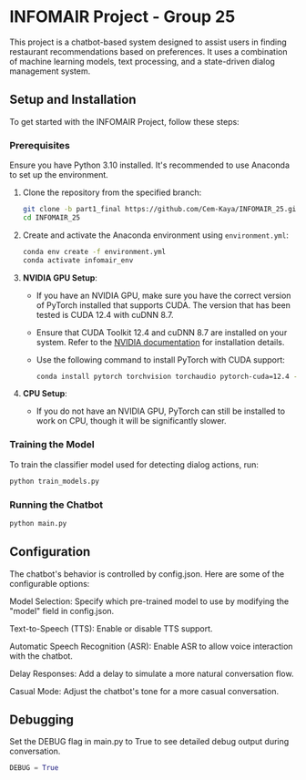 # INFOMAIR Project - Group 25

This project is a chatbot-based system designed to assist users in finding restaurant recommendations based on preferences. It uses a combination of machine learning models, text processing, and a state-driven dialog management system.

## Setup and Installation

To get started with the INFOMAIR Project, follow these steps:

### Prerequisites

Ensure you have Python 3.10 installed. It's recommended to use Anaconda to set up the environment.

1. Clone the repository from the specified branch:

    ```sh
    git clone -b part1_final https://github.com/Cem-Kaya/INFOMAIR_25.git
    cd INFOMAIR_25
    ```

2. Create and activate the Anaconda environment using `environment.yml`:

    ```sh
    conda env create -f environment.yml
    conda activate infomair_env
    ```


3. **NVIDIA GPU Setup**:
   - If you have an NVIDIA GPU, make sure you have the correct version of PyTorch installed that supports CUDA. The version that has been tested is CUDA 12.4 with cuDNN 8.7.
   - Ensure that CUDA Toolkit 12.4 and cuDNN 8.7 are installed on your system. Refer to the [NVIDIA documentation](https://docs.nvidia.com/) for installation details.
   - Use the following command to install PyTorch with CUDA support:

     ```sh
     conda install pytorch torchvision torchaudio pytorch-cuda=12.4 -c pytorch -c nvidia
     ```

4. **CPU Setup**:
   - If you do not have an NVIDIA GPU, PyTorch can still be installed to work on CPU, though it will be significantly slower.

### Training the Model

To train the classifier model used for detecting dialog actions, run:

```sh
python train_models.py
 ```


### Running the Chatbot

```sh
python main.py
```

## Configuration
The chatbot's behavior is controlled by config.json. Here are some of the configurable options:

Model Selection: Specify which pre-trained model to use by modifying the "model" field in config.json.

Text-to-Speech (TTS): Enable or disable TTS support.

Automatic Speech Recognition (ASR): Enable ASR to allow voice interaction with the chatbot. 

Delay Responses: Add a delay to simulate a more natural conversation flow.

Casual Mode: Adjust the chatbot's tone for a more casual conversation.

## Debugging


Set the DEBUG flag in main.py to True to see detailed debug output during conversation.
```python
DEBUG = True
```

